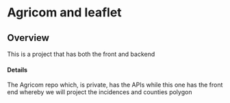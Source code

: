 # Agricom and leaflet

## Overview
This is a project that has both the front and backend

#### Details
The Agricom repo which, is private, has the APIs 
while this one has the front end whereby we will project the incidences and counties polygon 
